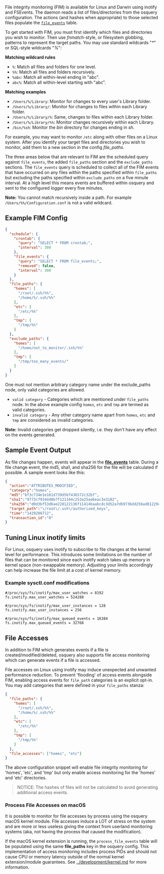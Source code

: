 File integrity monitoring (FIM) is available for Linux and Darwin using inotify and FSEvents. The daemon reads a list of files/directories from the osquery configuration. The actions (and hashes when appropriate) to those selected files populate the [`file_events`](https://osquery.io/docs/tables/#file_events) table.

To get started with FIM, you must first identify which files and directories you wish to monitor. Then use *fnmatch*-style, or filesystem globbing, patterns to represent the target paths. You may use standard wildcards "*\**" or SQL-style wildcards "*%*":

**Matching wildcard rules**

* `%`: Match all files and folders for one level.
* `%%`: Match all files and folders recursively.
* `%abc`: Match all within-level ending in "abc".
* `abc%`: Match all within-level starting with "abc".

**Matching examples**

* `/Users/%/Library`: Monitor for changes to every user's Library folder.
* `/Users/%/Library/`: Monitor for changes to files within each Library folder.
* `/Users/%/Library/%`: Same, changes to files within each Library folder.
* `/Users/%/Library/%%`: Monitor changes recursively within each Library.
* `/bin/%sh`: Monitor the *bin* directory for changes ending in *sh*.

For example, you may want to monitor `/etc` along with other files on a Linux system. After you identify your target files and directories you wish to monitor, add them to a new section in the config *file_paths*.

The three areas below that are relevant to FIM are the scheduled query against `file_events`, the added `file_paths` section and the `exclude_paths` sections. The `file_events` query is scheduled to collect all of the FIM events that have occurred on any files within the paths specified within `file_paths` but excluding the paths specified within `exclude_paths` on a five minute interval. At a high level this means events are buffered within osquery and sent to the configured _logger_ every five minutes.

**Note:** You cannot match recursively inside a path. For example `/Users/%%/Configuration.conf` is not a valid wildcard.

## Example FIM Config

```json
{
  "schedule": {
    "crontab": {
      "query": "SELECT * FROM crontab;",
      "interval": 300
    },
    "file_events": {
      "query": "SELECT * FROM file_events;",
      "removed": false,
      "interval": 300
    }
  },
  "file_paths": {
    "homes": [
      "/root/.ssh/%%",
      "/home/%/.ssh/%%"
    ],
    "etc": [
      "/etc/%%"
    ],
    "tmp": [
      "/tmp/%%"
    ]
  },
  "exclude_paths": {
    "homes": [
      "/home/not_to_monitor/.ssh/%%"
    ],
    "tmp": [
      "/tmp/too_many_events/"
    ]
  }
}
```

One must not mention arbitrary category name under the exclude_paths node, only valid categories are allowed.

* `valid category` - Categories which are mentioned under `file_paths` node. In the above example config `homes`, `etc` and `tmp` are termed as valid categories.
* `invalid category` - Any other category name apart from `homes`, `etc` and `tmp` are considered as invalid categories.

**Note:** Invalid categories get dropped silently, i.e. they don't have any effect on the events generated.

## Sample Event Output

As file changes happen, events will appear in the [**file_events**](https://osquery.io/docs/tables/#file_events) table.  During a file change event, the md5, sha1, and sha256 for the file will be calculated if possible. A sample event looks like this:

```json
{
  "action":"ATTRIBUTES_MODIFIED",
  "category":"homes",
  "md5":"bf3c734e1e161d739d5bf436572c32bf",
  "sha1":"9773cf934440b7f121344c253a25ae6eac3e3182",
  "sha256":"d0d3bf53d6ae228122136f11414baabcdc3d52a7db9736dd256ad81229c8bfac",
  "target_path":"\/root\/.ssh\/authorized_keys",
  "time":"1429208712",
  "transaction_id":"0"
}
```

## Tuning Linux inotify limits

For Linux, osquery uses inotify to subscribe to file changes at the kernel level for performance.  This introduces some limitations on the number of files that can be monitored since each inotify watch takes up memory in kernel space (non-swappable memory).  Adjusting your limits accordingly can help increase the file limit at a cost of kernel memory.

### Example sysctl.conf modifications

```
#/proc/sys/fs/inotify/max_user_watches = 8192
fs.inotify.max_user_watches = 524288

#/proc/sys/fs/inotify/max_user_instances = 128
fs.inotify.max_user_instances = 256

#/proc/sys/fs/inotify/max_queued_events = 16384
fs.inotify.max_queued_events = 32768
```

## File Accesses

In addition to FIM which generates events if a file is created/modified/deleted, osquery also supports file access monitoring which can generate events if a file is accessed.

File accesses on Linux using inotify may induce unexpected and unwanted performance reduction. To prevent 'flooding' of access events alongside FIM, enabling access events for `file_path` categories is an explicit opt-in. You may add categories that were defined in your `file_paths` stanza:

```json
{
  "file_paths": {
    "homes": [
      "/root/.ssh/%%",
      "/home/%/.ssh/%%"
    ],
    "etc": [
      "/etc/%%"
    ],
    "tmp": [
      "/tmp/%%"
    ]
  },
  "file_accesses": ["homes", "etc"]
}
```

The above configuration snippet will enable file integrity monitoring for 'homes', 'etc', and 'tmp' but only enable access monitoring for the 'homes' and 'etc' directories.

> NOTICE: The hashes of files will not be calculated to avoid generating additional access events.

### Process File Accesses on macOS

It is possible to monitor for file accesses by process using the osquery macOS kernel module. File accesses induce a LOT of stress on the system and are more or less useless giving the context from userland monitoring systems (aka, not having the process that caused the modification).

If the macOS kernel extension is running, the `process_file_events` table will be populated using the same **file_paths** key in the osquery config. This implementation of access monitoring includes process PIDs and should not cause CPU or memory latency outside of the normal kernel extension/module guarantees. See [../development/kernel.md](Kernel) for more information.
